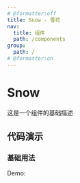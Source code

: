 ```yaml
---
# @formatter:off
title: Snow - 雪花
nav:
  title: 组件
  path: /components
group:
  path: /
# @formatter:on
---
```


# Snow

这是一个组件的基础描述

## 代码演示

### 基础用法

Demo:

<code src="./index.ts"  background="#f0f2f5" />
